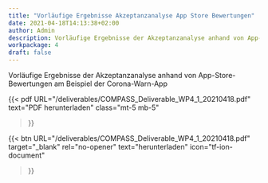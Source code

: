 ```yaml
---
title: "Vorläufige Ergebnisse Akzeptanzanalyse App Store Bewertungen"
date: 2021-04-18T14:13:38+02:00
author: Admin
description: Vorläufige Ergebnisse der Akzeptanzanalyse anhand von App-Store-Bewertungen am Beispiel der Corona-Warn-App
workpackage: 4
draft: false
---
```


Vorläufige Ergebnisse der Akzeptanzanalyse anhand von App-Store-Bewertungen am Beispiel der Corona-Warn-App

{{< pdf
    URL="/deliverables/COMPASS_Deliverable_WP4_1_20210418.pdf"
    text="PDF herunterladen"
    class="mt-5 mb-5"
>}}


{{< btn
        URL="/deliverables/COMPASS_Deliverable_WP4_1_20210418.pdf"
        target="_blank"
        rel="no-opener"
        text="herunterladen"
        icon="tf-ion-document"
>}}
